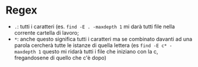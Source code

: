 # Regex

* `.`: tutti i caratteri (es. `find -E . -maxdepth 1` mi darà tutti
  file nella corrente cartella di lavoro;
* `*`: anche questo significa tutti i caratteri ma se combinato
  davanti ad una parola cercherà tutte le istanze di quella lettera
  (es `find -E c* -maxdepth 1` questo mi ridarà tutti i file che
  iniziano con la c, fregandosene di quello che c'è dopo)